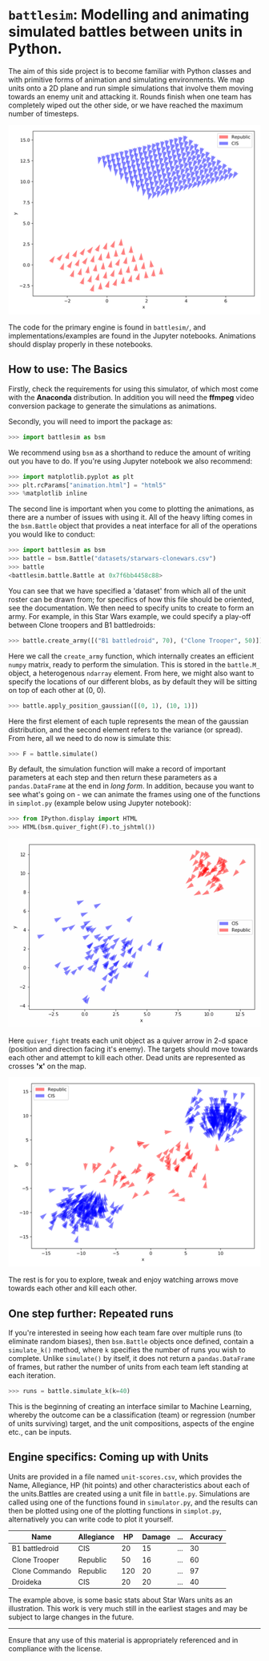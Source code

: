 # `battlesim`: Modelling and animating simulated battles between units in Python.

The aim of this side project is to become familiar with Python classes and with primitive forms of animation and simulating environments. We map units onto a 2D plane and run simple simulations that involve them moving towards an enemy unit and attacking it. Rounds finish when one team has completely wiped out the other side, or we have reached the maximum number of timesteps.

![Image not found](images/quiver1.svg)

The code for the primary engine is found in `battlesim/`, and implementations/examples are found in the Jupyter notebooks. Animations should display properly in these notebooks.

## How to use: The Basics

Firstly, check the requirements for using this simulator, of which most come with the **Anaconda** distribution. In addition you will need the **ffmpeg** video conversion package to generate the simulations as animations.

Secondly, you will need to import the package as:

```python
>>> import battlesim as bsm
```

We recommend using `bsm` as a shorthand to reduce the amount of writing out you have to do. If you're using Jupyter notebook we also recommend:

```python
>>> import matplotlib.pyplot as plt
>>> plt.rcParams["animation.html"] = "html5"
>>> %matplotlib inline
```

The second line is important when you come to plotting the animations, as there are a number of issues with using it. All of the heavy lifting comes in the `bsm.Battle` object that provides a neat interface for all of the operations you would like to conduct:

```python
>>> import battlesim as bsm
>>> battle = bsm.Battle("datasets/starwars-clonewars.csv")
>>> battle
<battlesim.battle.Battle at 0x7f6bb4458c88>
```

You can see that we have specified a 'dataset' from which all of the unit roster can be drawn from; for specifics of how this file should
be oriented, see the documentation. We then need to specify units to create to form an army. For example, in this Star Wars example, we could specify a play-off between Clone troopers and B1 battledroids:

```python
>>> battle.create_army([("B1 battledroid", 70), ("Clone Trooper", 50)])
```

Here we call the `create_army` function, which internally creates an efficient `numpy` matrix, ready to perform the simulation. This is stored in the `battle.M_` object, a heterogenous `ndarray` element. From here, we might also want to specify the locations of our different blobs, as by default they will be sitting on top of each other at (0, 0).

```python
>>> battle.apply_position_gaussian([(0, 1), (10, 1)])
```

Here the first element of each tuple represents the mean of the gaussian distribution, and the second element refers to the variance (or spread). From here, all we need to do now is simulate this:

```python
>>> F = battle.simulate()
```

By default, the simulation function will make a record of important parameters at each step and then return these parameters as a `pandas.DataFrame` at the end in *long form*. In addition, because you want to see what's going on - we can animate the frames using one of the functions in `simplot.py` (example below using Jupyter notebook):

```python
>>> from IPython.display import HTML
>>> HTML(bsm.quiver_fight(F).to_jshtml())
```

![Image not found](simulations/sim1.gif)

Here `quiver_fight` treats each unit object as a quiver arrow in 2-d space (position and direction facing it's enemy). The targets should move towards each other and attempt to kill each other. Dead units are represented as crosses **'x'** on the map. 

![Image not found](images/quiver2.svg)

The rest is for you to explore, tweak and enjoy watching arrows move towards each other and kill each other.

## One step further: Repeated runs

If you're interested in seeing how each team fare over multiple runs (to eliminate random biases), then `bsm.Battle` objects once defined, contain a `simulate_k()` method, where `k` specifies the number of runs you wish to complete. Unlike `simulate()` by itself, it does not return a `pandas.DataFrame` of frames, but rather the number of units from each team left standing at each iteration.

```python
>>> runs = battle.simulate_k(k=40)
```

This is the beginning of creating an interface similar to Machine Learning, whereby the outcome can be a classification (team) or regression (number of units surviving) target, and the unit compositions, aspects of the engine etc., can be inputs.


## Engine specifics: Coming up with Units

Units are provided in a file named `unit-scores.csv`, which provides the Name, Allegiance, HP (hit points) and other characteristics about each of the units.Battles are created using a unit file in `battle.py`. Simulations are called using one of the functions found in `simulator.py`, and the results can then be plotted using one of the plotting functions in `simplot.py`, alternatively you can write code to plot it yourself.

| Name | Allegiance | HP | Damage | ... | Accuracy |
| ------------- | ---------- | ---- | ---- | --- | ---- |
| B1 battledroid | CIS | 20 | 15 | ... | 30 |
| Clone Trooper | Republic | 50 | 16 | ... | 60 |
| Clone Commando | Republic | 120 | 20 | ... | 97 |
| Droideka | CIS | 20 | 20 | ... | 40 |

The example above, is some basic stats about Star Wars units as an illustration. This work is very much still in the earliest stages and may be subject to large changes in the future.

***

Ensure that any use of this material is appropriately referenced and in compliance with the license.